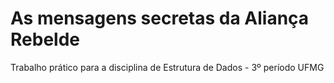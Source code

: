 # As mensagens secretas da Aliança Rebelde

Trabalho prático para a disciplina de Estrutura de Dados - 3º período UFMG

